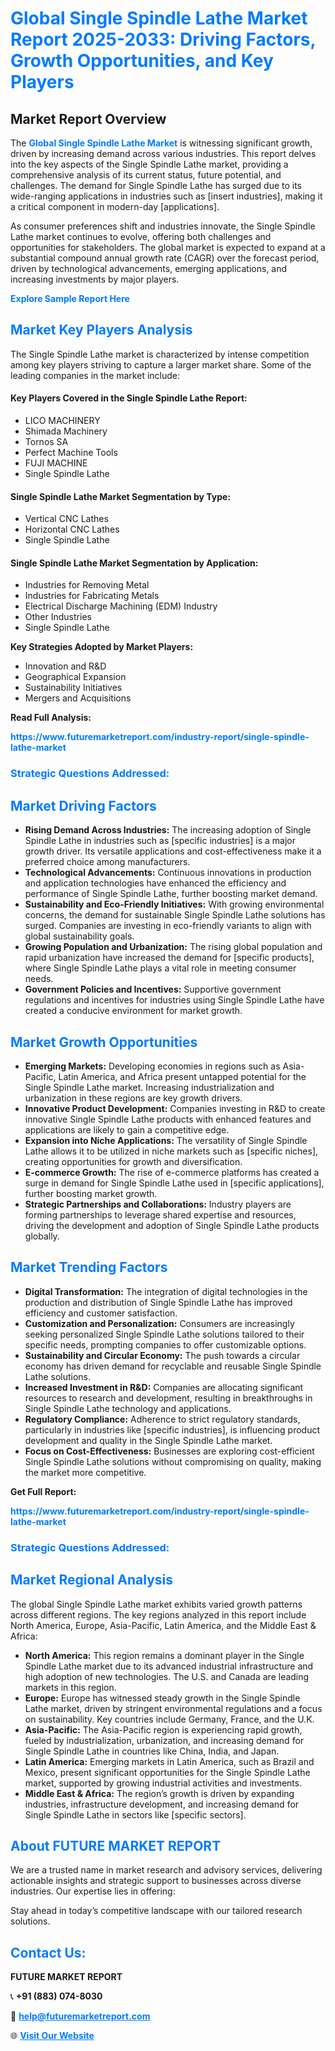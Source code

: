 <h1 style="color: #007BFF;">Global Single Spindle Lathe Market Report 2025-2033: Driving Factors, Growth Opportunities, and Key Players</h1>

<section id="overview">
<h2>Market Report Overview</h2>
<p>The <a href="https://www.futuremarketreport.com/industry-report/single-spindle-lathe-market" style="color: #007BFF; text-decoration: none;"><strong>Global Single Spindle Lathe Market</strong></a> is witnessing significant growth, driven by increasing demand across various industries. This report delves into the key aspects of the Single Spindle Lathe market, providing a comprehensive analysis of its current status, future potential, and challenges. The demand for Single Spindle Lathe has surged due to its wide-ranging applications in industries such as [insert industries], making it a critical component in modern-day [applications].</p>
<p>As consumer preferences shift and industries innovate, the Single Spindle Lathe market continues to evolve, offering both challenges and opportunities for stakeholders. The global market is expected to expand at a substantial compound annual growth rate (CAGR) over the forecast period, driven by technological advancements, emerging applications, and increasing investments by major players.</p>
</section>

<section id="overview">
<p><a href="https://www.futuremarketreport.com/request-sample/reportId=97237" style="color: #007BFF; text-decoration: none;"><strong>Explore Sample Report Here</strong></a></p>
</section>

<section id="key-players">
<h2 style="color: #007BFF;">Market Key Players Analysis</h2>
<p>The Single Spindle Lathe market is characterized by intense competition among key players striving to capture a larger market share. Some of the leading companies in the market include:</p>
<h4>Key Players Covered in the Single Spindle Lathe Report:</h4>
<ul><li>LICO MACHINERY</li><li>Shimada Machinery</li><li>Tornos SA</li><li>Perfect Machine Tools</li><li>FUJI MACHINE</li><li>Single Spindle Lathe</li></ul>
<h4>Single Spindle Lathe Market Segmentation by Type:</h4>
<ul><li>Vertical CNC Lathes</li><li>Horizontal CNC Lathes</li><li>Single Spindle Lathe</li></ul>

<h4>Single Spindle Lathe Market Segmentation by Application:</h4>
<ul><li>Industries for Removing Metal</li><li>Industries for Fabricating Metals</li><li>Electrical Discharge Machining (EDM) Industry</li><li>Other Industries</li><li>Single Spindle Lathe</li></ul>
<p><strong>Key Strategies Adopted by Market Players:</strong></p>
<ul>
<li>Innovation and R&D</li>
<li>Geographical Expansion</li>
<li>Sustainability Initiatives</li>
<li>Mergers and Acquisitions</li>
</ul>
</section>

<section>
<p><strong>Read Full Analysis: </strong></p><a href="https://www.futuremarketreport.com/industry-report/single-spindle-lathe-market" style="color: #007BFF; text-decoration: none;"><strong>https://www.futuremarketreport.com/industry-report/single-spindle-lathe-market</strong></a>
<h3 style="color: #007BFF;">Strategic Questions Addressed:</h3>
</section>

<section id="driving-factors">
<h2 style="color: #007BFF;">Market Driving Factors</h2>
<ul>
<li><strong>Rising Demand Across Industries:</strong> The increasing adoption of Single Spindle Lathe in industries such as [specific industries] is a major growth driver. Its versatile applications and cost-effectiveness make it a preferred choice among manufacturers.</li>
<li><strong>Technological Advancements:</strong> Continuous innovations in production and application technologies have enhanced the efficiency and performance of Single Spindle Lathe, further boosting market demand.</li>
<li><strong>Sustainability and Eco-Friendly Initiatives:</strong> With growing environmental concerns, the demand for sustainable Single Spindle Lathe solutions has surged. Companies are investing in eco-friendly variants to align with global sustainability goals.</li>
<li><strong>Growing Population and Urbanization:</strong> The rising global population and rapid urbanization have increased the demand for [specific products], where Single Spindle Lathe plays a vital role in meeting consumer needs.</li>
<li><strong>Government Policies and Incentives:</strong> Supportive government regulations and incentives for industries using Single Spindle Lathe have created a conducive environment for market growth.</li>
</ul>
</section>

<section id="growth-opportunities">
<h2 style="color: #007BFF;">Market Growth Opportunities</h2>
<ul>
<li><strong>Emerging Markets:</strong> Developing economies in regions such as Asia-Pacific, Latin America, and Africa present untapped potential for the Single Spindle Lathe market. Increasing industrialization and urbanization in these regions are key growth drivers.</li>
<li><strong>Innovative Product Development:</strong> Companies investing in R&D to create innovative Single Spindle Lathe products with enhanced features and applications are likely to gain a competitive edge.</li>
<li><strong>Expansion into Niche Applications:</strong> The versatility of Single Spindle Lathe allows it to be utilized in niche markets such as [specific niches], creating opportunities for growth and diversification.</li>
<li><strong>E-commerce Growth:</strong> The rise of e-commerce platforms has created a surge in demand for Single Spindle Lathe used in [specific applications], further boosting market growth.</li>
<li><strong>Strategic Partnerships and Collaborations:</strong> Industry players are forming partnerships to leverage shared expertise and resources, driving the development and adoption of Single Spindle Lathe products globally.</li>
</ul>
</section>

<section id="trending-factors">
<h2 style="color: #007BFF;">Market Trending Factors</h2>
<ul>
<li><strong>Digital Transformation:</strong> The integration of digital technologies in the production and distribution of Single Spindle Lathe has improved efficiency and customer satisfaction.</li>
<li><strong>Customization and Personalization:</strong> Consumers are increasingly seeking personalized Single Spindle Lathe solutions tailored to their specific needs, prompting companies to offer customizable options.</li>
<li><strong>Sustainability and Circular Economy:</strong> The push towards a circular economy has driven demand for recyclable and reusable Single Spindle Lathe solutions.</li>
<li><strong>Increased Investment in R&D:</strong> Companies are allocating significant resources to research and development, resulting in breakthroughs in Single Spindle Lathe technology and applications.</li>
<li><strong>Regulatory Compliance:</strong> Adherence to strict regulatory standards, particularly in industries like [specific industries], is influencing product development and quality in the Single Spindle Lathe market.</li>
<li><strong>Focus on Cost-Effectiveness:</strong> Businesses are exploring cost-efficient Single Spindle Lathe solutions without compromising on quality, making the market more competitive.</li>
</ul>
</section>

<section>
<p><strong>Get Full Report: </strong></p><a href="https://www.futuremarketreport.com/industry-report/single-spindle-lathe-market" style="color: #007BFF; text-decoration: none;"><strong>https://www.futuremarketreport.com/industry-report/single-spindle-lathe-market</strong></a>
<h3 style="color: #007BFF;">Strategic Questions Addressed:</h3>
</section>


<section id="regional-analysis">
<h2 style="color: #007BFF;">Market Regional Analysis</h2>
<p>The global Single Spindle Lathe market exhibits varied growth patterns across different regions. The key regions analyzed in this report include North America, Europe, Asia-Pacific, Latin America, and the Middle East & Africa:</p>
<ul>
<li><strong>North America:</strong> This region remains a dominant player in the Single Spindle Lathe market due to its advanced industrial infrastructure and high adoption of new technologies. The U.S. and Canada are leading markets in this region.</li>
<li><strong>Europe:</strong> Europe has witnessed steady growth in the Single Spindle Lathe market, driven by stringent environmental regulations and a focus on sustainability. Key countries include Germany, France, and the U.K.</li>
<li><strong>Asia-Pacific:</strong> The Asia-Pacific region is experiencing rapid growth, fueled by industrialization, urbanization, and increasing demand for Single Spindle Lathe in countries like China, India, and Japan.</li>
<li><strong>Latin America:</strong> Emerging markets in Latin America, such as Brazil and Mexico, present significant opportunities for the Single Spindle Lathe market, supported by growing industrial activities and investments.</li>
<li><strong>Middle East & Africa:</strong> The region’s growth is driven by expanding industries, infrastructure development, and increasing demand for Single Spindle Lathe in sectors like [specific sectors].</li>
</ul>
</section>

<footer>
<h2 style="color: #007BFF;">About FUTURE MARKET REPORT</h2>
<p>We are a trusted name in market research and advisory services, delivering actionable insights and strategic support to businesses across diverse industries. Our expertise lies in offering:</p>

<p>Stay ahead in today’s competitive landscape with our tailored research solutions.</p>

<h2 style="color: #007BFF;">Contact Us:</h2>
<p><strong>FUTURE MARKET REPORT</strong></p>
<p>📞 <strong>+91 (883) 074-8030</strong></p>
<p>📧 <strong><a href="mailto:help@futuremarketreport.com" style="color: #007BFF;">help@futuremarketreport.com</a></strong></p>
<p>🌐 <strong><a href="https://www.futuremarketreport.com/" style="color: #007BFF;">Visit Our Website</a></strong></p>
</footer>